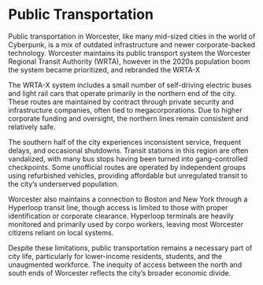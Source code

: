 # Public Transportation

Public transportation in Worcester, like many mid-sized cities in the world of Cyberpunk, is a mix of outdated 
infrastructure and newer corporate-backed technology. 
Worcester maintains its public transport system the Worcester Regional Transit Authority (WRTA), however 
in the 2020s population boom the system became prioritized, and rebranded the WRTA-X

The WRTA-X system includes a small number of self-driving electric buses and light rail cars that operate primarily in 
the northern end of the city. These routes are maintained by contract through private security and infrastructure 
companies, often tied to megacorporations. Due to higher corporate funding and oversight, 
the northern lines remain consistent and relatively safe.

The southern half of the city experiences inconsistent service, frequent delays, and occasional shutdowns. 
Transit stations in this region are often vandalized, with many bus stops having been turned into 
gang-controlled checkpoints. Some unofficial routes are operated by independent groups using refurbished vehicles, 
providing affordable but unregulated transit to the city’s underserved population.

Worcester also maintains a connection to Boston and New York through a Hyperloop transit line, 
though access is limited to those with proper identification or corporate clearance. 
Hyperloop terminals are heavily monitored and primarily used by corpo workers, 
leaving most Worcester citizens reliant on local systems.

Despite these limitations, public transportation remains a necessary part of city life, particularly for lower-income
residents, students, and the unaugmented workforce. 
The inequity of access between the north and south ends of Worcester reflects the city’s broader economic divide.
